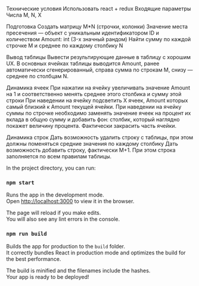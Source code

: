 Технические условия
Использовать react + redux
Входящие параметры
Числа M, N, X

Подготовка
Создать матрицу M*N (строчки, колонки)
Значение места пресечения — объект с уникальным идентификатором ID и количеством Amount: int (3-х значный рандом)
Найти сумму по каждой строчке M и среднее по каждому столбику N

Вывод таблицы
Вывести результирующие данные в таблицу с хорошим UX. В основных ячейках таблицы выводится Amount, ранее автоматически сгенерированный, справа сумма по строкам M, снизу — среднее по столбцам N.

Динамика ячеек
При нажатии на ячейку увеличивать значение Amount на 1 и соответственно менять среднее этого столбика и сумму этой строки
При наведении на ячейку подсветить X ячеек, Amount которых самый близкий к Amount текущей ячейки.
При наведении на ячейку суммы по строчке необходимо заменять значение ячеек на процент их вклада в общую сумму и добавить фон: столбик, который наглядно покажет величину процента. Фактически закрасить часть ячейки.

Динамика строк
Дать возможность удалить строку с таблицы, при этом должны поменяться средние значения по каждому столбику
Дать возможность добавить строку, фактически M+1. При этом строка заполняется по всем правилам таблицы.


In the project directory, you can run:

### `npm start`

Runs the app in the development mode.\
Open [http://localhost:3000](http://localhost:3000) to view it in the browser.

The page will reload if you make edits.\
You will also see any lint errors in the console.


### `npm run build`

Builds the app for production to the `build` folder.\
It correctly bundles React in production mode and optimizes the build for the best performance.

The build is minified and the filenames include the hashes.\
Your app is ready to be deployed!





